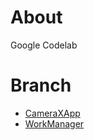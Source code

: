 # About

Google Codelab

# Branch

- [CameraXApp](https://github.com/kurramkurram/codelab/tree/camerax)
- [WorkManager](https://github.com/kurramkurram/codelab/tree/workmanager)
